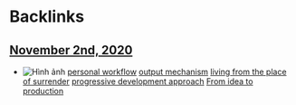 
# Backlinks
## [November 2nd, 2020](<November 2nd, 2020.md>)
- ![Hình ảnh](https://pbs.twimg.com/media/EbqbNmqWoAEuC30?format=png&name=900x900) [personal workflow](<personal workflow.md>) [output mechanism](<output mechanism.md>) [living from the place of surrender](<living from the place of surrender.md>) [progressive development approach](<progressive development approach.md>) [From idea to production](<From idea to production.md>)

